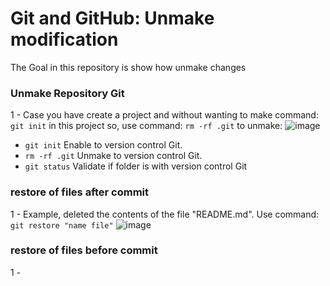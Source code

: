 # Git and GitHub: Unmake modification
The Goal in this repository is show how unmake changes

### Unmake Repository Git

1 - Case you have create a project and without wanting to make command: ``` git init ``` in this project so, use command: ``` rm -rf .git ``` to unmake:
![image](https://github.com/user-attachments/assets/47f94c40-7b0a-4353-aeb1-3830c25f58a8)

- ``` git init ``` Enable to version control Git.
- ``` rm -rf .git ``` Unmake to version control Git.
- ``` git status ``` Validate if folder is with version control Git


### restore of files after commit

1 - Example, deleted the contents of the file "README.md". Use command: ``` git restore "name file" ```
![image](https://github.com/user-attachments/assets/60848a7e-8bf4-4918-a40a-c74ccdf58504)


### restore of files before commit

1 - 
